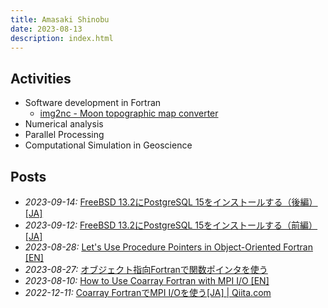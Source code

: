 ```yaml
---
title: Amasaki Shinobu
date: 2023-08-13
description: index.html
---
```


<div class="description">

## Activities
- Software development in Fortran
   - [img2nc - Moon topographic map converter](https://github.com/ShinobuAmasaki/img2nc) 
- Numerical analysis
- Parallel Processing
- Computational Simulation in Geoscience

## Posts
- *2023-09-14:* [FreeBSD 13.2にPostgreSQL 15をインストールする（後編）[JA]](items/postgresql15-on-freebsd13.2-part2.html)
- *2023-09-12:* [FreeBSD 13.2にPostgreSQL 15をインストールする（前編）[JA]](items/postgresql15-on-freebsd13.2-part1.html)
- *2023-08-28:* [Let's Use Procedure Pointers in Object-Oriented Fortran [EN]](items/lets-use-procedure-pointers-in-object-oriented-fortran.html)
- *2023-08-27:* [オブジェクト指向Fortranで関数ポインタを使う](https://qiita.com/amasaki203/items/0d6720dff303e3ec7b0f)
- *2023-08-10:* [How to Use Coarray Fortran with MPI I/O [EN]](items/how-to-use-coarray-fortran-with-mpi-io.html)
- *2022-12-11:* [Coarray FortranでMPI I/Oを使う[JA] | Qiita.com](https://qiita.com/amasaki203/items/4beb0d2b6984bf701dec)

</div>

